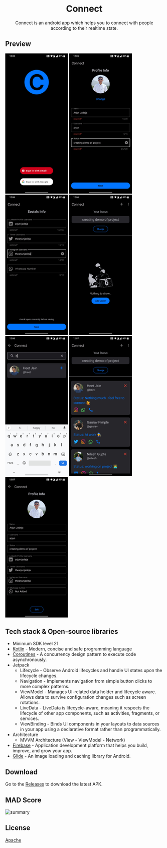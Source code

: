 <h1 align="center">Connect</h1>

<p align="center">  
Connect is an android app which helps you to connect with people according to their realtime state.
</p>

## Preview

<p float="left">
  <img src="assets/1.jpg" width="200" /> 
  <img src="assets/2.jpg" width="200" />
  <img src="assets/3.jpg" width="200" />
  <img src="assets/4.jpg" width="200" /> 
  <img src="assets/5.jpg" width="200" /> 
  <img src="assets/6.jpg" width="200" />
  <img src="assets/7.jpg" width="200" />
</p>

## Tech stack & Open-source libraries

- Minimum SDK level 21
- [Kotlin](https://kotlinlang.org/) - Modern, concise and safe programming language
- [Coroutines](https://github.com/Kotlin/kotlinx.coroutines) - A concurrency design pattern to execute code asynchronously.
- Jetpack
  - Lifecycle - Observe Android lifecycles and handle UI states upon the lifecycle changes.
  - Navigation - Implements navigation from simple button clicks to more complex patterns.
  - ViewModel - Manages UI-related data holder and lifecycle aware. Allows data to survive configuration changes such as screen rotations.
  - LiveData - LiveData is lifecycle-aware, meaning it respects the lifecycle of other app components, such as activities, fragments, or services.
  - ViewBinding - Binds UI components in your layouts to data sources in your app using a declarative format rather than programmatically.
- Architecture
  - MVVM Architecture (View - ViewModel - Network)
- [Firebase](https://github.com/firebase/quickstart-android) - Application development platform that helps you build, improve, and grow your app.
- [Glide](https://github.com/bumptech/glide) - An image loading and caching library for Android.

## Download
Go to the [Releases](https://github.com/ArjunJadeja/Connect/releases) to download the latest APK.

## MAD Score
![summary](https://user-images.githubusercontent.com/81246797/186257198-7a249533-7c37-4aa1-8dbd-c8c408c6e656.png)

## License
[Apache](https://www.apache.org/licenses/LICENSE-2.0)
